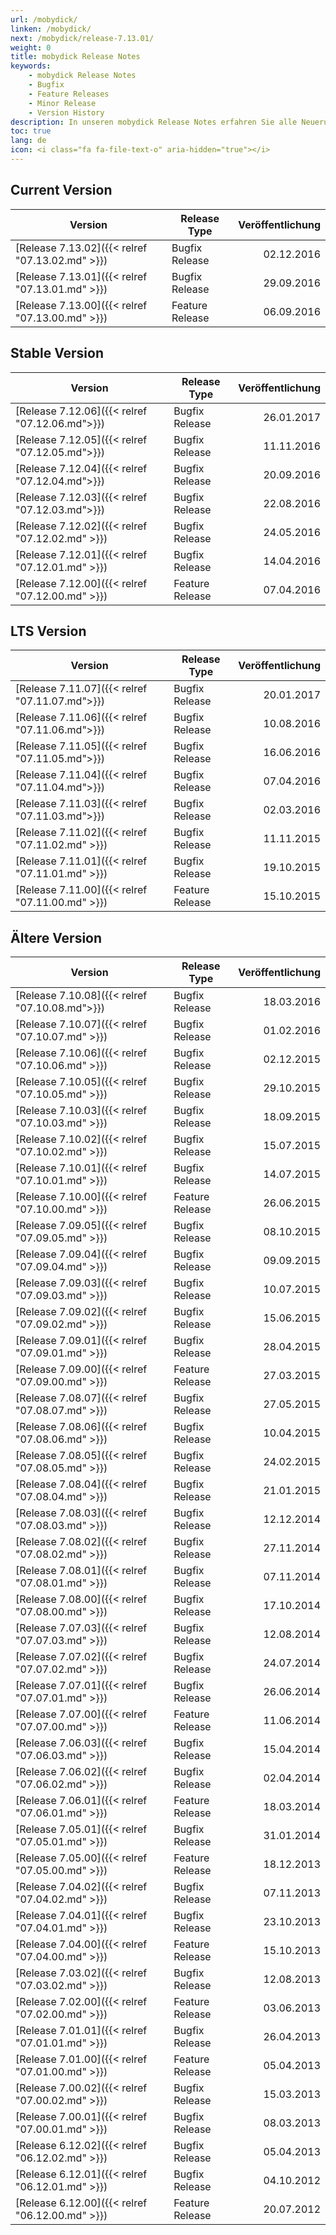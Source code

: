 ```yaml
---
url: /mobydick/
linken: /mobydick/
next: /mobydick/release-7.13.01/
weight: 0
title: mobydick Release Notes
keywords:
    - mobydick Release Notes
    - Bugfix
    - Feature Releases
    - Minor Release
    - Version History
description: In unseren mobydick Release Notes erfahren Sie alle Neuerung der Asterisk basierten VoIP Telefonanlge
toc: true
lang: de
icon: <i class="fa fa-file-text-o" aria-hidden="true"></i>
---
```


## Current Version

|Version|Release Type|Veröffentlichung|
|-------|------------|---------------:|
|[Release 7.13.02]({{< relref "07.13.02.md" >}})| Bugfix Release | 02.12.2016 |
|[Release 7.13.01]({{< relref "07.13.01.md" >}})| Bugfix Release | 29.09.2016 |
|[Release 7.13.00]({{< relref "07.13.00.md" >}})| Feature Release | 06.09.2016 |

## Stable Version

|Version|Release Type|Veröffentlichung|
|-------|------------|---------------:|
|[Release 7.12.06]({{< relref "07.12.06.md">}})| Bugfix Release | 26.01.2017 |
|[Release 7.12.05]({{< relref "07.12.05.md">}})| Bugfix Release | 11.11.2016 |
|[Release 7.12.04]({{< relref "07.12.04.md">}})| Bugfix Release | 20.09.2016 |
|[Release 7.12.03]({{< relref "07.12.03.md">}})| Bugfix Release | 22.08.2016 |
|[Release 7.12.02]({{< relref "07.12.02.md" >}})| Bugfix Release | 24.05.2016 |
|[Release 7.12.01]({{< relref "07.12.01.md" >}})| Bugfix Release | 14.04.2016 |
|[Release 7.12.00]({{< relref "07.12.00.md" >}})| Feature Release | 07.04.2016 |

## LTS Version

|Version|Release Type|Veröffentlichung|
|-------|------------|---------------:|
|[Release 7.11.07]({{< relref "07.11.07.md">}})| Bugfix Release | 20.01.2017 |
|[Release 7.11.06]({{< relref "07.11.06.md">}})| Bugfix Release | 10.08.2016 |
|[Release 7.11.05]({{< relref "07.11.05.md">}})| Bugfix Release | 16.06.2016 |
|[Release 7.11.04]({{< relref "07.11.04.md">}})| Bugfix Release | 07.04.2016 |
|[Release 7.11.03]({{< relref "07.11.03.md">}})| Bugfix Release | 02.03.2016 |
|[Release 7.11.02]({{< relref "07.11.02.md" >}})| Bugfix Release | 11.11.2015 |
|[Release 7.11.01]({{< relref "07.11.01.md" >}})| Bugfix Release | 19.10.2015  |
|[Release 7.11.00]({{< relref "07.11.00.md" >}})| Feature Release | 15.10.2015 |

## Ältere Version

|Version|Release Type|Veröffentlichung|
|-------|------------|---------------:|
|[Release 7.10.08]({{< relref "07.10.08.md">}})| Bugfix Release | 18.03.2016 |
|[Release 7.10.07]({{< relref "07.10.07.md" >}})| Bugfix Release | 01.02.2016 |
|[Release 7.10.06]({{< relref "07.10.06.md" >}})| Bugfix Release | 02.12.2015 |
|[Release 7.10.05]({{< relref "07.10.05.md" >}})| Bugfix Release | 29.10.2015 |
|[Release 7.10.03]({{< relref "07.10.03.md" >}})| Bugfix Release | 18.09.2015 |
|[Release 7.10.02]({{< relref "07.10.02.md" >}})| Bugfix Release | 15.07.2015 |
|[Release 7.10.01]({{< relref "07.10.01.md" >}})| Bugfix Release | 14.07.2015 |
|[Release 7.10.00]({{< relref "07.10.00.md" >}})| Feature Release | 26.06.2015 |
|[Release 7.09.05]({{< relref "07.09.05.md" >}})| Bugfix Release | 08.10.2015 |
|[Release 7.09.04]({{< relref "07.09.04.md" >}})| Bugfix Release | 09.09.2015 |
|[Release 7.09.03]({{< relref "07.09.03.md" >}})| Bugfix Release | 10.07.2015 |
|[Release 7.09.02]({{< relref "07.09.02.md" >}})| Bugfix Release | 15.06.2015 |
|[Release 7.09.01]({{< relref "07.09.01.md" >}})| Bugfix Release | 28.04.2015 |
|[Release 7.09.00]({{< relref "07.09.00.md" >}})| Feature Release | 27.03.2015 |
|[Release 7.08.07]({{< relref "07.08.07.md" >}})| Bugfix Release | 27.05.2015 |
|[Release 7.08.06]({{< relref "07.08.06.md" >}})| Bugfix Release | 10.04.2015 |
|[Release 7.08.05]({{< relref "07.08.05.md" >}})| Bugfix Release | 24.02.2015 |
|[Release 7.08.04]({{< relref "07.08.04.md" >}})| Bugfix Release | 21.01.2015 |
|[Release 7.08.03]({{< relref "07.08.03.md" >}})| Bugfix Release | 12.12.2014 |
|[Release 7.08.02]({{< relref "07.08.02.md" >}})| Bugfix Release | 27.11.2014 |
|[Release 7.08.01]({{< relref "07.08.01.md" >}})| Bugfix Release | 07.11.2014 |
|[Release 7.08.00]({{< relref "07.08.00.md" >}})| Bugfix Release | 17.10.2014 |
|[Release 7.07.03]({{< relref "07.07.03.md" >}})| Bugfix Release | 12.08.2014 |
|[Release 7.07.02]({{< relref "07.07.02.md" >}})| Bugfix Release | 24.07.2014 |
|[Release 7.07.01]({{< relref "07.07.01.md" >}})| Bugfix Release | 26.06.2014 |
|[Release 7.07.00]({{< relref "07.07.00.md" >}})| Feature Release | 11.06.2014 |
|[Release 7.06.03]({{< relref "07.06.03.md" >}})| Bugfix Release | 15.04.2014 |
|[Release 7.06.02]({{< relref "07.06.02.md" >}})| Bugfix Release | 02.04.2014 |
|[Release 7.06.01]({{< relref "07.06.01.md" >}})| Feature Release | 18.03.2014 |
|[Release 7.05.01]({{< relref "07.05.01.md" >}})| Bugfix Release | 31.01.2014 |
|[Release 7.05.00]({{< relref "07.05.00.md" >}})| Feature Release | 18.12.2013 |
|[Release 7.04.02]({{< relref "07.04.02.md" >}})| Bugfix Release | 07.11.2013 |
|[Release 7.04.01]({{< relref "07.04.01.md" >}})| Bugfix Release | 23.10.2013 |
|[Release 7.04.00]({{< relref "07.04.00.md" >}})| Feature Release | 15.10.2013 |
|[Release 7.03.02]({{< relref "07.03.02.md" >}})| Bugfix Release | 12.08.2013 |
|[Release 7.02.00]({{< relref "07.02.00.md" >}})| Feature Release | 03.06.2013 |
|[Release 7.01.01]({{< relref "07.01.01.md" >}})| Bugfix Release | 26.04.2013 |
|[Release 7.01.00]({{< relref "07.01.00.md" >}})| Feature Release | 05.04.2013 |
|[Release 7.00.02]({{< relref "07.00.02.md" >}})| Bugfix Release | 15.03.2013 |
|[Release 7.00.01]({{< relref "07.00.01.md" >}})| Bugfix Release | 08.03.2013 |
|[Release 6.12.02]({{< relref "06.12.02.md" >}})| Bugfix Release | 05.04.2013 |
|[Release 6.12.01]({{< relref "06.12.01.md" >}})| Bugfix Release | 04.10.2012 |
|[Release 6.12.00]({{< relref "06.12.00.md" >}})| Feature Release | 20.07.2012 |
